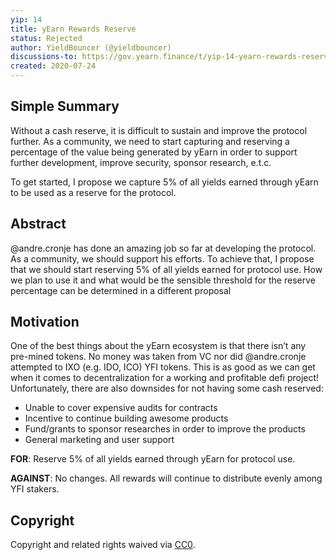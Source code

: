 ```yaml
---
yip: 14
title: yEarn Rewards Reserve
status: Rejected
author: YieldBouncer (@yieldbouncer)
discussions-to: https://gov.yearn.finance/t/yip-14-yearn-rewards-reserve/136
created: 2020-07-24
---
```


## Simple Summary
Without a cash reserve, it is difficult to sustain and improve the protocol further. As a community, we need to start capturing and reserving a percentage of the value being generated by yEarn in order to support further development, improve security, sponsor research, e.t.c.

To get started, I propose we capture 5% of all yields earned through yEarn to be used as a reserve for the protocol.

## Abstract
@andre.cronje has done an amazing job so far at developing the protocol. As a community, we should support his efforts. To achieve that, I propose that we should start reserving 5% of all yields earned for protocol use. How we plan to use it and what would be the sensible threshold for the reserve percentage can be determined in a different proposal

## Motivation
One of the best things about the yEarn ecosystem is that there isn’t any pre-mined tokens. No money was taken from VC nor did @andre.cronje attempted to IXO (e.g. IDO, ICO) YFI tokens. This is as good as we can get when it comes to decentralization for a working and profitable defi project! Unfortunately, there are also downsides for not having some cash reserved:

- Unable to cover expensive audits for contracts
- Incentive to continue building awesome products
- Fund/grants to sponsor researches in order to improve the products
- General marketing and user support

**FOR**: Reserve 5% of all yields earned through yEarn for protocol use.

**AGAINST**: No changes. All rewards will continue to distribute evenly among YFI stakers.

## Copyright
Copyright and related rights waived via [CC0](https://creativecommons.org/publicdomain/zero/1.0/).
